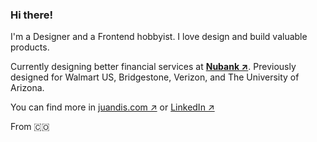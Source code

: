 ### Hi there!

I'm a Designer and a Frontend hobbyist. I love design and build valuable products.

Currently designing better financial services at **[Nubank ↗](https://nu.com.co/)**. Previously designed for Walmart US, Bridgestone, Verizon, and The University of Arizona.

You can find more in [juandis.com ↗](https://juandis.com/) or [LinkedIn ↗](https://linkedin.com/in/juandis/)

From 🇨🇴
